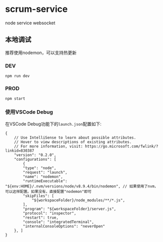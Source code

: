 # scrum-service
node service websocket

## 本地调试
推荐使用nodemon，可以支持热更新
### DEV
```
npm run dev
```
### PROD
```
npm start
```
### 使用VSCode Debug
在VSCode Debug功能下的`launch.json`配置如下:
```
{
    // Use IntelliSense to learn about possible attributes.
    // Hover to view descriptions of existing attributes.
    // For more information, visit: https://go.microsoft.com/fwlink/?linkid=830387
    "version": "0.2.0",
    "configurations": [
        {
        "type": "node",
        "request": "launch",
        "name": "nodemon",
        "runtimeExecutable": "${env:HOME}/.nvm/versions/node/v8.9.4/bin/nodemon", // 如果使用了nvm，可以这样配置。如果没有，直接配置"nodemon"即可
        "skipFiles": [
            "${workspaceFolder}/node_modules/**/*.js",
        ],
        "program": "${workspaceFolder}/server.js",
        "protocol": "inspector",
        "restart": true,
        "console": "integratedTerminal",
        "internalConsoleOptions": "neverOpen"
    }, ]
}
```
